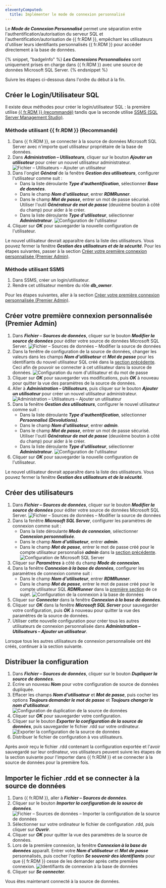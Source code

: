 ```yaml
---
eleventyComputed:
  title: Implémenter le mode de connexion personnalisé
---
```

Le ***Mode de Connexion Personnalisé*** permet une séparation entre l'authentification/autorisation du serveur SQL et l'authentification/autorisation de {{ fr.RDM }}, empêchant les utilisateurs d'utiliser leurs identifiants personnalisés {{ fr.RDM }} pour accéder directement à la base de données.

{% snippet, "badgeInfo" %}
***Les Connexions Personnalisées*** sont uniquement prises en charge dans {{ fr.RDM }} avec une source de données Microsoft SQL Server.
{% endsnippet %}

Suivre les étapes ci-dessous dans l'ordre du début à la fin.

## Créer le Login/Utilisateur SQL
Il existe deux méthodes pour créer le login/utilisateur SQL : la première utilise [{{ fr.RDM }} (recommandé)](#method-using-remote-desktop-manager-(recommended)) tandis que la seconde utilise [SSMS (SQL Server Management Studio)](#method-using-ssms).

### Méthode utilisant {{ fr.RDM }} (Recommandé)
1. Dans {{ fr.RDM }}, se connecter à la source de données Microsoft SQL Server avec n'importe quel utilisateur propriétaire de la base de données.
1. Dans ***Administration – Utilisateurs***, cliquer sur le bouton ***Ajouter un utilisateur*** pour créer un nouvel utilisateur administrateur.
![Fichier – Utilisateurs – Ajouter un utilisateur](https://cdnweb.devolutions.net/docs/docs_en_kb_KB2149.png)
1. Dans l'onglet ***Général*** de la fenêtre ***Gestion des utilisateurs***, configurer l'utilisateur comme suit :
    * Dans la liste déroulante ***Type d'authentification***, sélectionner ***Base de données***.
    * Dans le champ ***Nom d'utilisateur***, entrer ***RDMRunner***.
    * Dans le champ ***Mot de passe***, entrer un mot de passe sécurisé. Utiliser l'outil ***Générateur de mot de passe*** (deuxième bouton à côté du champ) pour aider à le créer.
    * Dans la liste déroulante ***Type d'utilisateur***, sélectionner ***Administrateur***.
![Configuration de l'utilisateur](https://cdnweb.devolutions.net/docs/docs_en_kb_KB2150.png)
1. Cliquer sur ***OK*** pour sauvegarder la nouvelle configuration de l'utilisateur.

Le nouvel utilisateur devrait apparaître dans la liste des utilisateurs. Vous pouvez fermer la fenêtre ***Gestion des utilisateurs et de la sécurité***.
Pour les étapes suivantes, passer à la section [Créer votre première connexion personnalisée (Premier Admin)](#create-your-first-custom-login-(first-admin)).

### Méthode utilisant SSMS
1. Dans SSMS, créer un login/utilisateur.
1. Rendre cet utilisateur membre du rôle ***db_owner***.

Pour les étapes suivantes, aller à la section [Créer votre première connexion personnalisée (Premier Admin)](#create-your-first-custom-login-(first-admin)).

## Créer votre première connexion personnalisée (Premier Admin)
1. Dans ***Fichier – Sources de données***, cliquer sur le bouton ***Modifier la source de données*** pour éditer votre source de données Microsoft SQL Server.
![Fichier – Sources de données – Modifier la source de données](https://cdnweb.devolutions.net/docs/docs_en_kb_KB2158.png)
1. Dans la fenêtre de configuration de la source de données, changer les valeurs dans les champs ***Nom d'utilisateur*** et ***Mot de passe*** pour les identifiants du nouvel utilisateur SQL créé dans la [section précédente](#create-the-sql-login%2Fuser). Ceci afin de pouvoir se connecter à cet utilisateur dans la source de données.
![Configuration du nom d'utilisateur et du mot de passe](https://cdnweb.devolutions.net/docs/docs_en_kb_KB2159.png)
1. Cliquer sur ***OK*** pour sauvegarder vos modifications, puis ***OK*** à nouveau pour quitter la vue des paramètres de la source de données.
1. Aller à ***Administration – Utilisateurs***, puis cliquer sur le bouton ***Ajouter un utilisateur*** pour créer un nouvel utilisateur administrateur.
![Administration – Utilisateurs – Ajouter un utilisateur](https://cdnweb.devolutions.net/docs/docs_en_kb_KB2151.png)
1. Dans la fenêtre ***Gestion des utilisateurs***, configurer le nouvel utilisateur comme suit :
    * Dans la liste déroulante ***Type d'authentification***, sélectionner ***Personnalisé (Devolutions)***.
    * Dans le champ ***Nom d'utilisateur***, entrer ***admin***.
    * Dans le champ ***Mot de passe***, entrer un mot de passe sécurisé. Utiliser l'outil ***Générateur de mot de passe*** (deuxième bouton à côté du champ) pour aider à le créer.
    * Dans la liste déroulante ***Type d'utilisateur***, sélectionner ***Administrateur***.
![Configuration de l'utilisateur](https://cdnweb.devolutions.net/docs/docs_en_kb_KB2152.png)
1. Cliquer sur ***OK*** pour sauvegarder la nouvelle configuration de l'utilisateur.

Le nouvel utilisateur devrait apparaître dans la liste des utilisateurs. Vous pouvez fermer la fenêtre ***Gestion des utilisateurs et de la sécurité***.

## Créer des utilisateurs
1. Dans ***Fichier – Sources de données***, cliquer sur le bouton ***Modifier la source de données*** pour éditer votre source de données Microsoft SQL Server.
![Fichier – Sources de données – Modifier la source de données](https://cdnweb.devolutions.net/docs/docs_en_kb_KB2160.png)
1. Dans la fenêtre ***Microsoft SQL Server***, configurer les paramètres de connexion comme suit :
    * Dans la liste déroulante ***Mode de connexion***, sélectionner ***Connexion personnalisée***.
    * Dans le champ ***Nom d'utilisateur***, entrer ***admin***.
    * Dans le champ ***Mot de passe***, entrer le mot de passe créé pour le compte utilisateur personnalisé ***admin*** dans la [section précédente](#create-your-first-custom-login-(first-admin)).
![Configuration de Microsoft SQL Server](https://cdnweb.devolutions.net/docs/docs_en_kb_KB2153.png)
1. Cliquer sur ***Paramètres*** à côté du champ ***Mode de connexion***.
1. Dans la fenêtre ***Connexion à la base de données***, configurer les paramètres de connexion comme suit :
    * Dans le champ ***Nom d'utilisateur***, entrer ***RDMRunner***.
    * Dans le champ ***Mot de passe***, entrer le mot de passe créé pour le compte utilisateur SQL ***RDMRunner*** dans la [première section](#create-the-sql-login%2Fuser) de ce sujet.
![Configuration de la connexion à la base de données](https://cdnweb.devolutions.net/docs/docs_en_kb_KB2154.png)
1. Cliquer sur ***Connecter*** dans la fenêtre ***Connexion à la base de données***.
1. Cliquer sur ***OK*** dans la fenêtre ***Microsoft SQL Server*** pour sauvegarder votre configuration, puis ***OK*** à nouveau pour quitter la vue des paramètres de la source de données.
1. Utiliser cette nouvelle configuration pour créer tous les autres utilisateurs de connexion personnalisée dans ***Administration – Utilisateurs – Ajouter un utilisateur***.

Lorsque tous les autres utilisateurs de connexion personnalisée ont été créés, continuer à la section suivante.

## Distribuer la configuration
1. Dans ***Fichier – Sources de données***, cliquer sur le bouton ***Dupliquer la source de données***.
1. Écrire un nouveau ***Nom*** pour votre configuration de source de données dupliquée.
1. Effacer les champs ***Nom d'utilisateur*** et ***Mot de passe***, puis cocher les options ***Toujours demander le mot de passe*** et ***Toujours changer le nom d'utilisateur***.
![Configuration de duplication de la source de données](https://cdnweb.devolutions.net/docs/docs_en_kb_KB2155.png)
1. Cliquer sur ***OK*** pour sauvegarder votre configuration.
1. Cliquer sur le bouton ***Exporter la configuration de la source de données***, puis sauvegarder le fichier .rdd sur votre ordinateur.
![Exporter la configuration de la source de données](https://cdnweb.devolutions.net/docs/docs_en_kb_KB2156.png)
1. Distribuer le fichier de configuration à vos utilisateurs.

Après avoir reçu le fichier .rdd contenant la configuration exportée et l'avoir sauvegardé sur leur ordinateur, vos utilisateurs peuvent suivre les étapes de la section suivante pour l'importer dans {{ fr.RDM }} et se connecter à la source de données pour la première fois.

## Importer le fichier .rdd et se connecter à la source de données
1. Dans {{ fr.RDM }}, aller à ***Fichier – Sources de données***.
1. Cliquer sur le bouton ***Importer la configuration de la source de données***.
![Fichier – Sources de données – Importer la configuration de la source de données](https://cdnweb.devolutions.net/docs/docs_en_kb_KB2157.png)
1. Sélectionner sur votre ordinateur le fichier de configuration .rdd, puis cliquer sur ***Ouvrir***.
1. Cliquer sur ***OK*** pour quitter la vue des paramètres de la source de données.
1. Lors de la première connexion, la fenêtre ***Connexion à la base de données*** apparaît. Entrer votre ***Nom d'utilisateur*** et ***Mot de passe*** personnalisés, puis cocher l'option ***Se souvenir des identifiants*** pour que {{ fr.RDM }} cesse de les demander après cette première connexion.
![Identifiants de connexion à la base de données](https://cdnweb.devolutions.net/docs/docs_en_kb_KB2161.png)
1. Cliquer sur ***Se connecter***.

Vous êtes maintenant connecté à la source de données.
